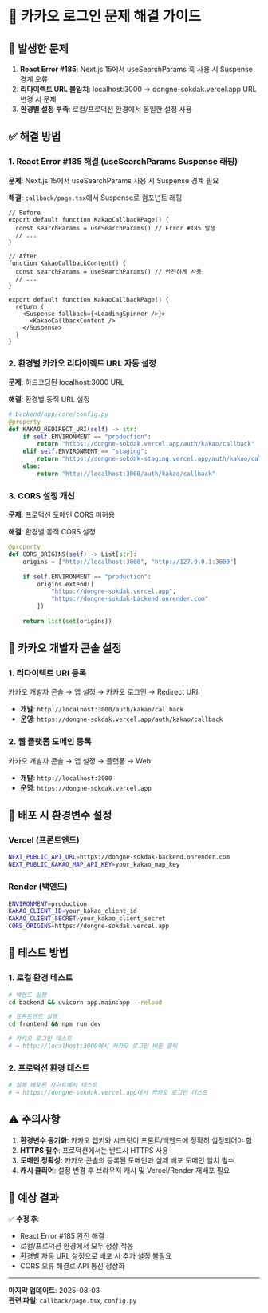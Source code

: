 # 🔧 카카오 로그인 문제 해결 가이드

## 🚨 발생한 문제
1. **React Error #185**: Next.js 15에서 useSearchParams 훅 사용 시 Suspense 경계 오류
2. **리다이렉트 URL 불일치**: localhost:3000 → dongne-sokdak.vercel.app URL 변경 시 문제
3. **환경별 설정 부족**: 로컬/프로덕션 환경에서 동일한 설정 사용

## ✅ 해결 방법

### 1. React Error #185 해결 (useSearchParams Suspense 래핑)

**문제**: Next.js 15에서 useSearchParams 사용 시 Suspense 경계 필요

**해결**: `callback/page.tsx`에서 Suspense로 컴포넌트 래핑

```tsx
// Before
export default function KakaoCallbackPage() {
  const searchParams = useSearchParams() // Error #185 발생
  // ...
}

// After  
function KakaoCallbackContent() {
  const searchParams = useSearchParams() // 안전하게 사용
  // ...
}

export default function KakaoCallbackPage() {
  return (
    <Suspense fallback={<LoadingSpinner />}>
      <KakaoCallbackContent />
    </Suspense>
  )
}
```

### 2. 환경별 카카오 리다이렉트 URL 자동 설정

**문제**: 하드코딩된 localhost:3000 URL

**해결**: 환경별 동적 URL 설정

```python
# backend/app/core/config.py
@property
def KAKAO_REDIRECT_URI(self) -> str:
    if self.ENVIRONMENT == "production":
        return "https://dongne-sokdak.vercel.app/auth/kakao/callback"
    elif self.ENVIRONMENT == "staging":
        return "https://dongne-sokdak-staging.vercel.app/auth/kakao/callback"
    else:
        return "http://localhost:3000/auth/kakao/callback"
```

### 3. CORS 설정 개선

**문제**: 프로덕션 도메인 CORS 미허용

**해결**: 환경별 동적 CORS 설정

```python
@property 
def CORS_ORIGINS(self) -> List[str]:
    origins = ["http://localhost:3000", "http://127.0.0.1:3000"]
    
    if self.ENVIRONMENT == "production":
        origins.extend([
            "https://dongne-sokdak.vercel.app",
            "https://dongne-sokdak-backend.onrender.com"
        ])
    
    return list(set(origins))
```

## 🔧 카카오 개발자 콘솔 설정

### 1. 리다이렉트 URI 등록
카카오 개발자 콘솔 → 앱 설정 → 카카오 로그인 → Redirect URI:

- **개발**: `http://localhost:3000/auth/kakao/callback`
- **운영**: `https://dongne-sokdak.vercel.app/auth/kakao/callback`

### 2. 웹 플랫폼 도메인 등록
카카오 개발자 콘솔 → 앱 설정 → 플랫폼 → Web:

- **개발**: `http://localhost:3000`  
- **운영**: `https://dongne-sokdak.vercel.app`

## 🚀 배포 시 환경변수 설정

### Vercel (프론트엔드)
```bash
NEXT_PUBLIC_API_URL=https://dongne-sokdak-backend.onrender.com
NEXT_PUBLIC_KAKAO_MAP_API_KEY=your_kakao_map_key
```

### Render (백엔드)
```bash
ENVIRONMENT=production
KAKAO_CLIENT_ID=your_kakao_client_id
KAKAO_CLIENT_SECRET=your_kakao_client_secret
CORS_ORIGINS=https://dongne-sokdak.vercel.app
```

## 🧪 테스트 방법

### 1. 로컬 환경 테스트
```bash
# 백엔드 실행
cd backend && uvicorn app.main:app --reload

# 프론트엔드 실행  
cd frontend && npm run dev

# 카카오 로그인 테스트
# → http://localhost:3000에서 카카오 로그인 버튼 클릭
```

### 2. 프로덕션 환경 테스트
```bash
# 실제 배포된 사이트에서 테스트
# → https://dongne-sokdak.vercel.app에서 카카오 로그인 테스트
```

## ⚠️ 주의사항

1. **환경변수 동기화**: 카카오 앱키와 시크릿이 프론트/백엔드에 정확히 설정되어야 함
2. **HTTPS 필수**: 프로덕션에서는 반드시 HTTPS 사용
3. **도메인 정확성**: 카카오 콘솔의 등록된 도메인과 실제 배포 도메인 일치 필수
4. **캐시 클리어**: 설정 변경 후 브라우저 캐시 및 Vercel/Render 재배포 필요

## 🎯 예상 결과

✅ **수정 후**:
- React Error #185 완전 해결
- 로컬/프로덕션 환경에서 모두 정상 작동
- 환경별 자동 URL 설정으로 배포 시 추가 설정 불필요
- CORS 오류 해결로 API 통신 정상화

---
**마지막 업데이트**: 2025-08-03  
**관련 파일**: `callback/page.tsx`, `config.py`